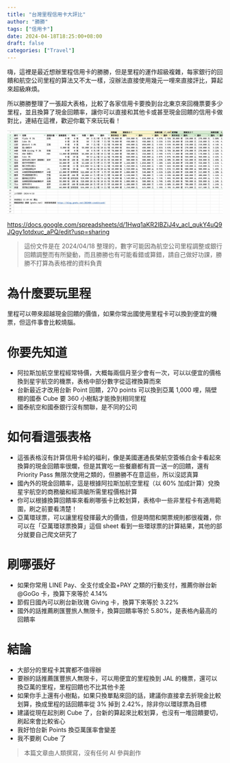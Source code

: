 ```yaml
---
title: "台灣里程信用卡大評比"
author: "勝勝"
tags: ["信用卡"]
date: 2024-04-18T18:25:00+08:00
draft: false
categories: ["Travel"]
---
```


嗨，這裡是最近想辦里程信用卡的勝勝，但是里程的運作超級複雜，每家銀行的回饋和航空公司里程的算法又不太一樣，沒辦法直接使用幾元一哩來直接評比，算起來超級麻煩。

所以勝勝整理了一張超大表格，比較了各家信用卡要換到台北東京來回機票要多少里程，並且換算了現金回饋率，讓你可以直接和其他卡或甚至現金回饋的信用卡做對比，連結在這裡，歡迎你載下來玩玩看！

![](/img/SCR-20240418-qezv.jpg)

https://docs.google.com/spreadsheets/d/1Hwq1aKR2IBZiJ4v_acl_qukY4uQ9JQgy1otdxuc_aPQ/edit?usp=sharing

> 這份文件是在 2024/04/18 整理的，數字可能因為航空公司里程調整或銀行回饋調整而有所變動，而且勝勝也有可能看錯或算錯，請自己做好功課，勝勝不打算為表格裡的資料負責

# 為什麼要玩里程

里程可以帶來超越現金回饋的價值，如果你常出國使用里程卡可以換到便宜的機票，但這件事會比較燒腦。

# 你要先知道

- 阿拉斯加航空里程經常特價，大概每兩個月至少會有一次，可以以便宜的價格換到星宇航空的機票，表格中部分數字從這裡換算而來
- 台新最近才改用台新 Point 回饋，270 points 可以換到亞萬 1,000 哩，隔壁棚的國泰 Cube 要 360 小樹點才能換到相同里程
- 國泰航空和國泰銀行沒有關聯，是不同的公司

# 如何看這張表格

- 這張表格沒有計算信用卡給的福利，像是美國運通長榮航空簽帳白金卡看起來換算的現金回饋率很爛，但是其實吃一些餐廳都有買一送一的回饋，還有 Priority Pass 無限次使用之類的，但勝勝不在意這些，所以沒認真算
- 國內外的現金回饋率，這是根據阿拉斯加航空里程（以 60% 加成計算）兌換星宇航空的商務艙和經濟艙所需里程價格計算
- 你可以根據換算回饋率來看刷哪張卡比較划算，表格中一些非里程卡有適用範圍，刷之前要看清楚！
- 亞萬環球票，可以讓里程發揮最大的價值，但是時間和開票規則都很複雜，你可以在「亞萬環球票換算」這個 sheet 看到一些環球票的計算結果，其他的部分就要自己爬文研究了

# 刷哪張好

- 如果你常用 LINE Pay、全支付或全盈+PAY 之類的行動支付，推薦你辦台新 @GoGo 卡，換算下來等於 4.14%
- 節假日國內可以刷台新玫瑰 Giving 卡，換算下來等於 3.22%
- 國外的話推薦刷匯豐旅人無限卡，換算回饋率等於 5.80%，是表格內最高的回饋率

# 結論

- 大部分的里程卡其實都不值得辦
- 要辦的話推薦匯豐旅人無限卡，可以用便宜的里程換到 JAL 的機票，還可以換亞萬的里程，里程回饋也不比其他卡差
- 如果你手上還有小樹點，如果只換單點來回的話，建議你直接拿去折現金比較划算，換成里程的話回饋率從 3% 掉到 2.42%，除非你以環球票為目標
- 建議從現在起別刷 Cube 了，台新的算起來比較划算，也沒有一堆回饋要切，刷起來會比較省心
- 我好怕台新 Points 換亞萬匯率會變差
- 我不要刷 Cube 了

> 本篇文章由人類撰寫，沒有任何 AI 參與創作
